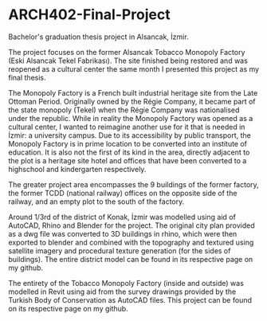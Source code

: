 # ARCH402-Final-Project
Bachelor's graduation thesis project in Alsancak, İzmir.

The project focuses on the former Alsancak Tobacco Monopoly Factory (Eski Alsancak Tekel Fabrikası). The site finished being restored and was reopened as a cultural center the same month I presented this project as my final thesis.

The Monopoly Factory is a French built industrial heritage site from the Late Ottoman Period. Originally owned by the Régie Company, it became part of the state monopoly (Tekel) when the Régie Company was nationalised under the republic. While in reality the Monopoly Factory was opened as a cultural center, I wanted to reimagine another use for it that is needed in İzmir: a university campus. Due to its accessibility by public transport, the Monopoly Factory is in prime location to be converted into an institute of education. It is also not the first of its kind in the area, directly adjacent to the plot is a heritage site hotel and offices that have been converted to a highschool and kindergarten respectively.

The greater project area encompasses the 9 buildings of the former factory, the former TCDD (national railway) offices on the opposite side of the railway, and an empty plot to the south of the factory.

Around 1/3rd of the district of Konak, İzmir was modelled using aid of AutoCAD, Rhino and Blender for the project. The original city plan provided as a dwg file was converted to 3D buildings in rhino, which were then exported to blender and combined with the topography and textured using satellite imagery and procedural texture generation (for the sides of buildings). The entire district model can be found in its respective page on my github.

The entirety of the Tobacco Monopoly Factory (inside and outside) was modelled in Revit using aid from the survey drawings provided by the Turkish Body of Conservation as AutoCAD files. This project can be found on its respective page on my github.
